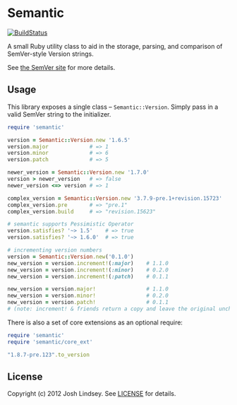 Semantic
========
[![BuildStatus](https://travis-ci.org/jlindsey/semantic.svg?branch=master)](https://travis-ci.org/jlindsey/semantic)

A small Ruby utility class to aid in the storage, parsing, and comparison of SemVer-style Version strings.

See [the SemVer site](http://semver.org) for more details.

Usage
-----

This library exposes a single class – `Semantic::Version`. Simply pass in a valid SemVer string to
the initializer.

```ruby
require 'semantic'

version = Semantic::Version.new '1.6.5'
version.major             # => 1
version.minor             # => 6
version.patch             # => 5

newer_version = Semantic::Version.new '1.7.0'
version > newer_version   # => false
newer_version <=> version # => 1

complex_version = Semantic::Version.new '3.7.9-pre.1+revision.15723'
complex_version.pre       # => "pre.1"
complex_version.build     # => "revision.15623"

# semantic supports Pessimistic Operator
version.satisfies? '~> 1.5'    # => true
version.satisfies? '~> 1.6.0'  # => true

# incrementing version numbers
version = Semantic::Version.new('0.1.0')
new_version = version.increment!(:major)    # 1.1.0
new_version = version.increment!(:minor)    # 0.2.0
new_version = version.increment!(:patch)    # 0.1.1

new_version = version.major!                # 1.1.0
new_version = version.minor!                # 0.2.0
new_version = version.patch!                # 0.1.1
# (note: increment! & friends return a copy and leave the original unchanged)
```

There is also a set of core extensions as an optional require:

```ruby
require 'semantic'
require 'semantic/core_ext'

"1.8.7-pre.123".to_version
```

License
-------
Copyright (c) 2012 Josh Lindsey. See [LICENSE](LICENSE) for details.

